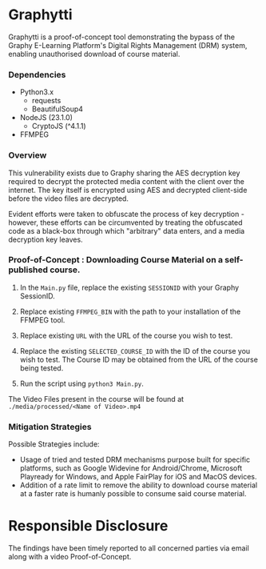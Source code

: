 # Graphytti

Graphytti is a proof-of-concept tool demonstrating the bypass of the Graphy E-Learning Platform's Digital Rights Management (DRM) system, enabling unauthorised download of course material.

### Dependencies
- Python3.x
    - requests
    - BeautifulSoup4
- NodeJS (23.1.0)
    - CryptoJS (^4.1.1)
- FFMPEG

### Overview

This vulnerability exists due to Graphy sharing the AES decryption key required to decrypt the protected media content with the client over the internet.
The key itself is encrypted using AES and decrypted client-side before the video files are decrypted.

Evident efforts were taken to obfuscate the process of key decryption - however, these efforts can be circumvented by treating the obfuscated code as a black-box through which "arbitrary" data enters, and a media decryption key leaves.

### Proof-of-Concept : Downloading Course Material on a self-published course.
1) In the `Main.py` file, replace the existing `SESSIONID` with your Graphy SessionID.

2) Replace existing `FFMPEG_BIN` with the path to your installation of the FFMPEG tool.

3) Replace existing `URL` with the URL of the course you wish to test.

4) Replace the existing `SELECTED_COURSE_ID` with the ID of the course you wish to test. The Course ID may be obtained from the URL of the course being tested.

5) Run the script using `python3 Main.py`.

The Video Files present in the course will be found at `./media/processed/<Name of Video>.mp4`

### Mitigation Strategies
Possible Strategies include:
- Usage of tried and tested DRM mechanisms purpose built for specific platforms, such as Google Widevine for Android/Chrome, Microsoft Playready for Windows, and Apple FairPlay for iOS and MacOS devices.
- Addition of a rate limit to remove the ability to download course material at a faster rate is humanly possible to consume said course material.

# Responsible Disclosure
The findings have been timely reported to all concerned parties via email along with a video Proof-of-Concept.